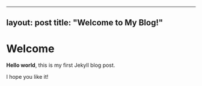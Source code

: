 
---
layout: post
title:  "Welcome to My Blog!"
---

# Welcome

**Hello world**, this is my first Jekyll blog post.

I hope you like it!
